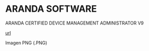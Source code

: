 # ARANDA SOFTWARE 

ARANDA CERTIFIED DEVICE MANAGEMENT ADMINISTRATOR V9 


[url](https-Angelica-.github.io./edit/master/index.md)



Imagen PNG (.PNG)



